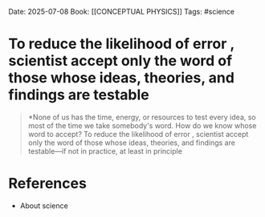 Date: 2025-07-08
Book: [[CONCEPTUAL PHYSICS]]
Tags: #science 
# To reduce the likelihood of error , scientist accept only the word of those whose ideas, theories, and findings are testable

>*None of us has the time, energy, or resources to test every idea, so most of the time we take somebody's word. How do we know whose word to accept? To reduce the likelihood of error , scientist accept only the word of those whose ideas, theories, and findings are testable—if not in practice, at least in principle

# References
- About science
